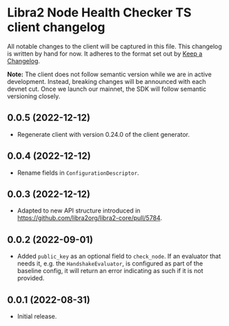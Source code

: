 # Libra2 Node Health Checker TS client changelog

All notable changes to the client will be captured in this file. This changelog is written by hand for now. It adheres to the format set out by [Keep a Changelog](https://keepachangelog.com/en/1.0.0/).

**Note:** The client does not follow semantic version while we are in active development. Instead, breaking changes will be announced with each devnet cut. Once we launch our mainnet, the SDK will follow semantic versioning closely.

## 0.0.5 (2022-12-12)
- Regenerate client with version 0.24.0 of the client generator.

## 0.0.4 (2022-12-12)
- Rename fields in `ConfigurationDescriptor`.

## 0.0.3 (2022-12-12)
- Adapted to new API structure introduced in https://github.com/libra2org/libra2-core/pull/5784.

## 0.0.2 (2022-09-01)
- Added `public_key` as an optional field to `check_node`. If an evaluator that needs it, e.g. the `HandshakeEvaluator`, is configured as part of the baseline config, it will return an error indicating as such if it is not provided.

## 0.0.1 (2022-08-31)
- Initial release.
